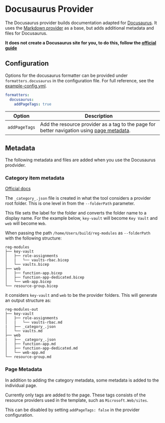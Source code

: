 # Docusaurus Provider

The Docusaurus provider builds documentation adapted for [Docusaurus](https://docusaurus.io/). It uses the [Markdown provider](./markdown-provider.md) as a base, but adds additional metadata and files for Docusaurus.

**It does not create a Docusaurus site for you, to do this, follow the [official guide](https://docusaurus.io/docs/installation)**

## Configuration

Options for the docusaurus formatter can be provided under `formatters.docusaurus` in the configuration file. For full reference, see the [example-config.yml](../example-config.yml).

```yaml
formatters:
  docusaurus:
    addPageTags: true
```

| Option        | Description                                                                                                 |
| ------------- | ----------------------------------------------------------------------------------------------------------- |
| `addPageTags` | Add the resource provider as a tag to the page for better navigation using [page metadata](#page-metadata). |

## Metadata

The following metadata and files are added when you use the Docusaurus prodvider.

### Category item metadata

[Official docs](https://docusaurus.io/docs/sidebar/autogenerated#category-item-metadata)

The `_category_.json` file is created in what the tool considers a provider root folder. This is one level in from the `--folderPath` parameter.

This file sets the label for the folder and converts the folder name to a display name. For the example below, `key-vault` will become `Key Vault` and `web` will become `Web`.

When passing the path `/home/Users/build/reg-modules` as `--folderPath` with the following structure:

```
reg-modules
├── key-vault
│   ├── role-assignments
│   |   └── vaults-rbac.bicep
│   └── vaults.bicep
├── web
│   ├── function-app.bicep
│   ├── function-app-dedicated.bicep
│   └── web-app.bicep
└── resource-group.bicep
```

it considers `key-vault` and `web` to be the provider folders. This will generate an output structure as:

```
reg-modules-out
├── key-vault
│   ├── role-assignments
│   |   └── vaults-rbac.md
|   ├── _category_.json
│   └── vaults.md
├── web
|   ├── _category_.json
│   ├── function-app.md
│   ├── function-app-dedicated.md
│   └── web-app.md
└── resource-group.md
```

### Page Metadata

In addition to adding the category metadata, some metadata is added to the individual page.

Currently only tags are added to the page. These tags consists of the resource providers used in the template, such as `Microsoft.Web/sites`.

This can be disabled by setting `addPageTags: false` in the provider configuration.
